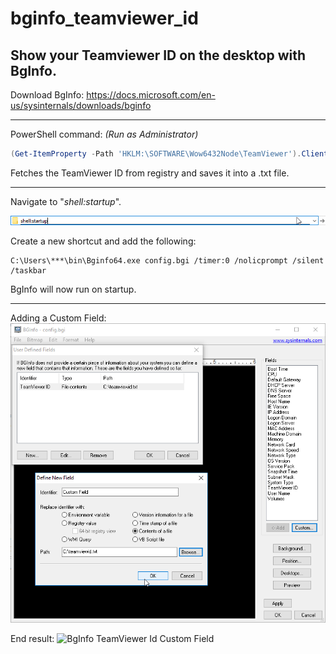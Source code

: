 # bginfo_teamviewer_id

## Show your Teamviewer ID on the desktop with BgInfo.


Download BgInfo: https://docs.microsoft.com/en-us/sysinternals/downloads/bginfo

-----------------------------------------------------------------------------------------------------------------

PowerShell command: *(Run as Administrator)*
```powershell
(Get-ItemProperty -Path 'HKLM:\SOFTWARE\Wow6432Node\TeamViewer').ClientID | Out-File -FilePath c:\teamviewerid.txt
```

Fetches the TeamViewer ID from registry and saves it into a .txt file.

-----------------------------------------------------------------------------------------------------------------

Navigate to "*shell:startup*".

![BgInfo TeamViewer Id Shell Startup](bginfo-tm-id-shell-startup.png)

Create a new shortcut and add the following:
```
C:\Users\***\bin\Bginfo64.exe config.bgi /timer:0 /nolicprompt /silent /taskbar
```
BgInfo will now run on startup.

-----------------------------------------------------------------------------------------------------------------

Adding a Custom Field:
![BgInfo TeamViewer Id](bginfo-tm-id-add-custom-field.png)

End result:
![BgInfo TeamViewer Id Custom Field](...)
